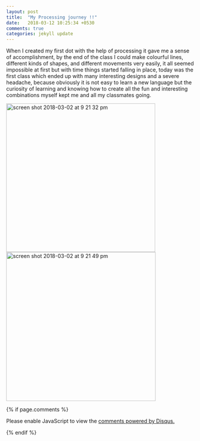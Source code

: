 ```yaml
---
layout: post
title:  "My Processing journey !!"
date:   2018-03-12 10:25:34 +0530
comments: true
categories: jekyll update
---
```

When I created my first dot with the help of processing it gave me a sense of accomplishment, by the end of the class I could make colourful lines, different kinds of shapes, and different movements very easily, it all seemed impossible at first but with time things started falling in place, today was the first class which ended up with many interesting designs and a severe headache, because obviously it is not easy to learn a new language but the curiosity of learning and knowing how to create all the fun and interesting combinations myself kept me and all my classmates going.

<img width="399" alt="screen shot 2018-03-02 at 9 21 32 pm" src="https://user-images.githubusercontent.com/36821182/37269472-7acd7272-25f0-11e8-962e-3a88a7c029a9.png">


<img width="400" alt="screen shot 2018-03-02 at 9 21 49 pm" src="https://user-images.githubusercontent.com/36821182/37269914-9595eff6-25f2-11e8-90b7-c6e09ea374f1.png">

{% if page.comments %}
<div id="disqus_thread"></div>
<script>

/**
*  RECOMMENDED CONFIGURATION VARIABLES: EDIT AND UNCOMMENT THE SECTION BELOW TO INSERT DYNAMIC VALUES FROM YOUR PLATFORM OR CMS.
*  LEARN WHY DEFINING THESE VARIABLES IS IMPORTANT: https://disqus.com/admin/universalcode/#configuration-variables*/
/*
var disqus_config = function () {
this.page.url = PAGE_URL;  // Replace PAGE_URL with your page's canonical URL variable
this.page.identifier = PAGE_IDENTIFIER; // Replace PAGE_IDENTIFIER with your page's unique identifier variable
};
*/
(function() { // DON'T EDIT BELOW THIS LINE
var d = document, s = d.createElement('script');
s.src = 'https://isharaghuvanshi-github-io.disqus.com/embed.js';
s.setAttribute('data-timestamp', +new Date());
(d.head || d.body).appendChild(s);
})();
</script>
<noscript>Please enable JavaScript to view the <a href="https://disqus.com/?ref_noscript">comments powered by Disqus.</a></noscript>
                            

{% endif %}



